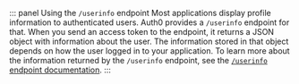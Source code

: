 ::: panel Using the `/userinfo` endpoint
Most applications display profile information to authenticated users. Auth0 provides a `/userinfo` endpoint for that. When you send an access token to the endpoint, it returns a JSON object with information about the user. The information stored in that object depends on how the user logged in to your application. 
To learn more about the information returned by the `/userinfo` endpoint, see the [`/userinfo` endpoint documentation](https://auth0.com/docs/api/authentication#get-user-info).
:::
